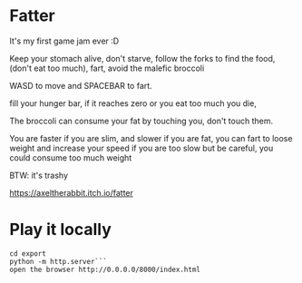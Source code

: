 # Fatter

It's my first game jam ever :D

Keep your stomach alive, don't starve, follow the forks to find the food, (don't eat too much), fart, avoid the malefic broccoli

WASD to move and SPACEBAR to fart.

fill your hunger bar, if it reaches zero or you eat too much you die,

The broccoli can consume your fat by touching you, don't touch them.

You are faster if you are slim, and slower if you are fat, you can fart to loose weight and increase your speed if you are too slow but be careful, you could consume too much weight

BTW: it's trashy 

https://axeltherabbit.itch.io/fatter

# Play it locally
```
cd export
python -m http.server```
open the browser http://0.0.0.0/8000/index.html
